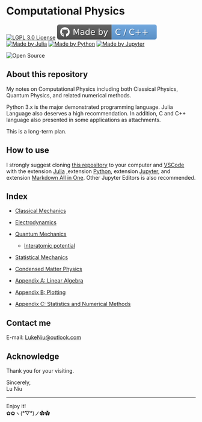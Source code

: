 # Computational Physics

[![LGPL 3.0 License](https://github.com/ConAntares/Temples/blob/master/Attachments/LicenseLGPL3.0.svg)](https://www.gnu.org/licenses/lgpl-3.0)
[![Made by C/C++](https://github.com/Photonico/Templates/blob/master/Attachments/MadebyCCpp.svg)](https://isocpp.org/)
[![Made by Julia](https://github.com/ConAntares/Temples/blob/master/Attachments/MadebyJulia.svg)](https://julialang.org/)
[![Made by Python](https://github.com/ConAntares/Temples/blob/master/Attachments/MadebyPython.svg)](https://www.python.org/)
[![Made by Jupyter](https://github.com/ConAntares/Temples/blob/master/Attachments/MadebyJupyter.svg)](https://jupyter.org/)

![Open Source](https://github.com/ConAntares/Temples/blob/master/Attachments/OpenSource.svg)

## About this repository

My notes on Computational Physics including both Classical Physics, Quantum Physics, and related numerical methods.

Python 3.x is the major demonstrated programming language. Julia Language also deserves a high recommendation. In addition, C and C++ language also presented in some applications as attachments.

This is a long-term plan.

## How to use

I strongly suggest cloning [this repository](https://github.com/ConAntares/Algorithms.git) to your computer and [VSCode](https://code.visualstudio.com/) with the extension [Julia](https://marketplace.visualstudio.com/items?itemName=julialang.language-julia) ,extension [Python](https://marketplace.visualstudio.com/items?itemName=ms-python.python), extension [Jupyter](https://marketplace.visualstudio.com/items?itemName=ms-toolsai.jupyter), and extension [Markdown All in One](https://marketplace.visualstudio.com/items?itemName=yzhang.markdown-all-in-one). Other Jupyter Editors is also recommended.  

## Index

* [Classical Mechanics](Classical%20Mechanics)  

* [Electrodynamics](Electrodynamics)  

* [Quantum Mechanics](Quantum%20Mechanics)  
  * [Interatomic potential](Quantum%20Mechanics/Interatomic%20potential.ipynb)  

* [Statistical Mechanics](Statistical%20Mechanics)  

* [Condensed Matter Physics](Condensed%20Matter%20Physics)  

* [Appendix A: Linear Algebra](Appendix%20A%20Linear%20Algebra)  

* [Appendix B: Plotting](Appendix%20B%20Plotting)  

* [Appendix C: Statistics and Numerical Methods](Appendix%20C%20Statistics%20and%20Numerical%20Methods)  

## Contact me

E-mail: LukeNiu@outlook.com  

## Acknowledge

Thank you for your visiting.

Sincerely,  
Lu Niu

----
Enjoy it!  
✿✿ヽ(°▽°)ノ✿✿
